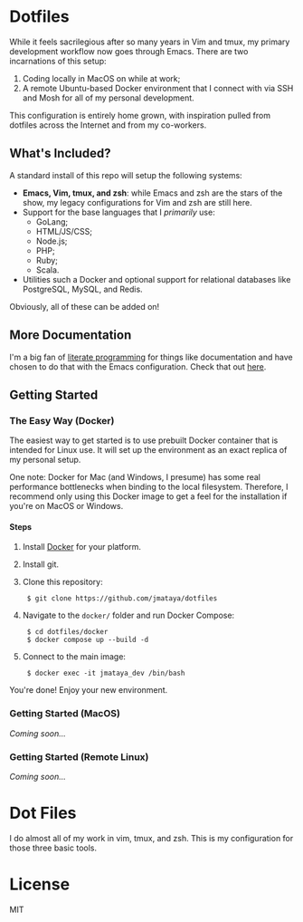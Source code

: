 # Dotfiles

While it feels sacrilegious after so many years in Vim and tmux, my primary
development workflow now goes through Emacs. There are two incarnations of this
setup:

1. Coding locally in MacOS on while at work;
2. A remote Ubuntu-based Docker environment that I connect with via SSH and Mosh
   for all of my personal development.

This configuration is entirely home grown, with inspiration pulled from dotfiles
across the Internet and from my co-workers.

## What's Included?

A standard install of this repo will setup the following systems:

* **Emacs, Vim, tmux, and zsh**: while Emacs and zsh are the stars of the show,
  my legacy configurations for Vim and zsh are still here.
* Support for the base languages that I _primarily_ use:
  * GoLang;
  * HTML/JS/CSS;
  * Node.js;
  * PHP;
  * Ruby;
  * Scala.
* Utilities such a Docker and optional support for relational databases like
  PostgreSQL, MySQL, and Redis.
  
Obviously, all of these can be added on!

## More Documentation

I'm a big fan of
[literate programming](https://en.wikipedia.org/wiki/Literate_programming) for
things like documentation and have chosen to do that with the Emacs
configuration. Check that out [here](/emacs/configuration-v2.org).

## Getting Started

### The Easy Way (Docker)

The easiest way to get started is to use prebuilt Docker container that is
intended for Linux use. It will set up the environment as an exact replica of
my personal setup.

One note: Docker for Mac (and Windows, I presume) has some real performance
bottlenecks when binding to the local filesystem. Therefore, I recommend only
using this Docker image to get a feel for the installation if you're on MacOS or
Windows.

#### Steps

1. Install [Docker](https://docker.com) for your platform.
1. Install git.
1. Clone this repository:

        $ git clone https://github.com/jmataya/dotfiles

1. Navigate to the `docker/` folder and run Docker Compose:

        $ cd dotfiles/docker
        $ docker compose up --build -d
    
1. Connect to the main image:

        $ docker exec -it jmataya_dev /bin/bash
    
You're done! Enjoy your new environment.

### Getting Started (MacOS)

_Coming soon..._

### Getting Started (Remote Linux)

_Coming soon..._

# Dot Files

I do almost all of my work in vim, tmux, and zsh. This is my configuration for those three basic tools.

# License

MIT
